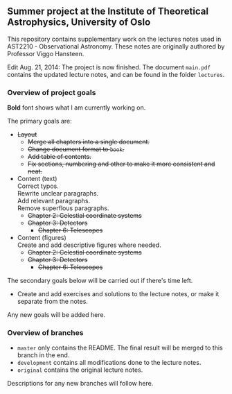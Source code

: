 ## Summer project at the Institute of Theoretical Astrophysics, University of Oslo
This repository contains supplementary work on the lectures notes used in AST2210 -
Observational Astronomy. These notes are originally authored
by Professor Viggo Hansteen.


Edit Aug. 21, 2014: The project is now finished. The document `main.pdf`
contains
the updated lecture notes, and can be found in the folder `lectures`.


### Overview of project goals
**Bold** font shows what I am currently working on.

The primary goals are:
* ~~Layout~~
  * ~~Merge all chapters into a single document.~~
  * ~~Change document format to `book`.~~
  * ~~Add table of contents.~~
  * ~~Fix sections, numbering and other to make it more consistent and neat.~~
* Content (text)  
   Correct typos.  
   Rewrite unclear paragraphs.  
   Add relevant paragraphs.  
   Remove superflous paragraphs.
  * ~~Chapter 2: Celestial coordinate systems~~
  * ~~Chapter 3: Detectors~~
	* ~~Chapter 6: Telescopes~~
* Content (figures)  
   Create and add descriptive figures where needed.
  * ~~Chapter 2: Celestial coordinate systems~~
  * ~~Chapter 3: Detectors~~
	* ~~Chapter 6: Telescopes~~

The secondary goals below will be carried out if there's time left.
* Create and add exercises and solutions to the lecture notes, or make it separate from
	the notes.

Any new goals will be added here.


### Overview of branches
* `master` only contains the README. The final result will be merged to this branch in the
	end.
* `development` contains all modifications done to the lecture notes.
* `original` contains the original lecture notes.

Descriptions for any new branches will follow here.

